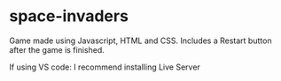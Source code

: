 # space-invaders
Game made using Javascript, HTML and CSS. 
Includes a Restart button after the game is finished. 

If using VS code: I recommend installing Live Server


